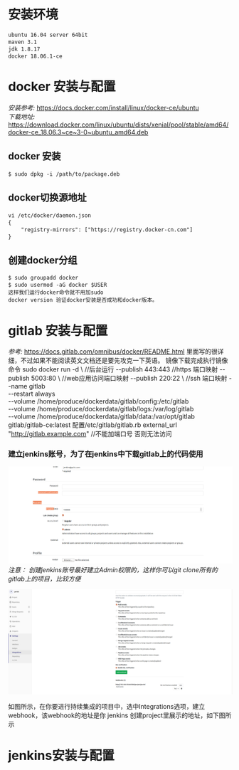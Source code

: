 # 安装环境
    ubuntu 16.04 server 64bit
    maven 3.1
    jdk 1.8.17
    docker 18.06.1-ce
# docker 安装与配置
  _安装参考:_  https://docs.docker.com/install/linux/docker-ce/ubuntu  
  _下载地址:_  https://download.docker.com/linux/ubuntu/dists/xenial/pool/stable/amd64/docker-ce_18.06.3~ce~3-0~ubuntu_amd64.deb
## docker 安装
    $ sudo dpkg -i /path/to/package.deb
## docker切换源地址
	vi /etc/docker/daemon.json
    {
  		"registry-mirrors": ["https://registry.docker-cn.com"]
	}
## 创建docker分组
	$ sudo groupadd docker
    $ sudo usermod -aG docker $USER
    这样我们运行docker命令就不用加sudo
    docker version 验证docker安装是否成功和docker版本。
# gitlab 安装与配置
_参考:_ https://docs.gitlab.com/omnibus/docker/README.html 
里面写的很详细，不过如果不能阅读英文文档还是要先攻克一下英语。
镜像下载完成执行镜像命令
sudo docker run -d \      //后台运行
  --publish 443:443       //https 端口映射
  --publish 5003:80 \	  //web应用访问端口映射
  --publish 220:22 \      //ssh 端口映射
  --name gitlab \
  --restart always \
  --volume /home/produce/dockerdata/gitlab/config:/etc/gitlab \
  --volume /home/produce/dockerdata/gitlab/logs:/var/log/gitlab \
  --volume /home/produce/dockerdata/gitlab/data:/var/opt/gitlab \
  gitlab/gitlab-ce:latest
  配置/etc/gitlab/gitlab.rb
 external_url "http://gitlab.example.com"   //不能加端口号 否则无法访问
### 建立jenkins账号，为了在jenkins中下载gitlab上的代码使用
![1](../images/1.png)
*注意： 创建jenkins账号最好建立Admin权限的，这样你可以git clone所有的gitlab上的项目，比较方便*

![2](../images/2.png)

如图所示，在你要进行持续集成的项目中，选中Integrations选项，建立webhook，该webhook的地址是你 jenkins 创建project里展示的地址，如下图所示






 
 
# jenkins安装与配置